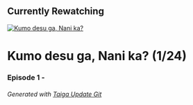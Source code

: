 ﻿
## Currently Rewatching

[![Kumo desu ga, Nani ka?](https://s4.anilist.co/file/anilistcdn/media/anime/cover/medium/bx103632-o4jpRxks22LT.jpg)](https://anilist.co/anime/103632)

# Kumo desu ga, Nani ka? (1/24)

### Episode 1 - 

###### *Generated with [Taiga Update Git](https://github.com/nike4613/taiga-update-git)*